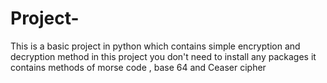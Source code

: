 # Project-
This is a basic project in python which contains simple encryption and decryption method 
in this project you don't need to install any packages 
it contains methods of morse code , base 64 and Ceaser cipher 
